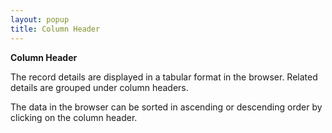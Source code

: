 ```yaml
---
layout: popup
title: Column Header
---
```



**Column Header**


The record details are displayed in a tabular format in the browser. Related details are grouped under column headers.


The data in the browser can be sorted in ascending or descending order by clicking on the column header.
